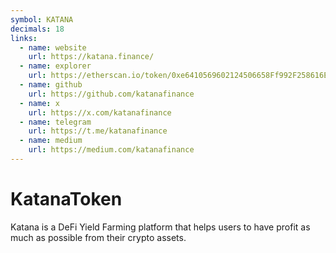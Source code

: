 ```yaml
---
symbol: KATANA
decimals: 18
links:
  - name: website
    url: https://katana.finance/
  - name: explorer
    url: https://etherscan.io/token/0xe6410569602124506658Ff992F258616Ea2D4A3D
  - name: github
    url: https://github.com/katanafinance
  - name: x
    url: https://x.com/katanafinance
  - name: telegram
    url: https://t.me/katanafinance
  - name: medium
    url: https://medium.com/katanafinance
---
```


# KatanaToken

Katana is a DeFi Yield Farming platform that helps users to have profit as much as possible from their crypto assets.
